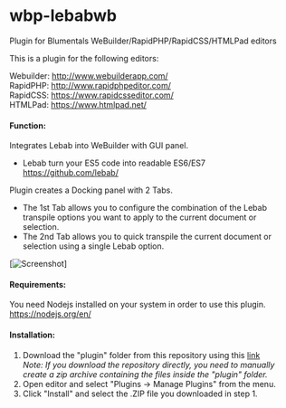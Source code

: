 # wbp-lebabwb
Plugin for Blumentals WeBuilder/RapidPHP/RapidCSS/HTMLPad editors

This is a plugin for the following editors:

Webuilder: http://www.webuilderapp.com/<br/>
RapidPHP: http://www.rapidphpeditor.com/<br/>
RapidCSS: https://www.rapidcsseditor.com/<br/>
HTMLPad: https://www.htmlpad.net/


#### Function:
Integrates Lebab into WeBuilder with GUI panel.

 * Lebab turn your ES5 code into readable ES6/ES7 <https://github.com/lebab/>

Plugin creates a Docking panel with 2 Tabs.
 * The 1st Tab allows you to configure the combination of the Lebab transpile options you want to apply to the current document or selection.
 * The 2nd Tab allows you to quick transpile the current document or selection using a single Lebab option.

[![Screenshot](https://i.imgur.com/DTgfHa1.png)]

#### Requirements:
You need Nodejs installed on your system in order to use this plugin. <https://nodejs.org/en/>

#### Installation:
1) Download the "plugin" folder from this repository using this [link](https://minhaskamal.github.io/DownGit/#/home?url=https://github.com/pmk65/wbp-lebabwb/tree/master/plugin&fileName=lebabwb&rootDirectory=false)<br>*Note: If you download the repository directly, you need to manually create a zip archive containing the files inside the "plugin" folder.*
2) Open editor and select "Plugins -> Manage Plugins" from the menu.
3) Click "Install" and select the .ZIP file you downloaded in step 1.
